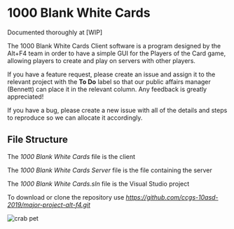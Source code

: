 # 1000 Blank White Cards

Documented thoroughly at [WIP]

The 1000 Blank White Cards Client software is a program designed by the Alt+F4 team in order to have a simple GUI for the Players of the Card game, allowing players to create and play on servers with other players.

If you have a feature request, please create an issue and assign it to the relevant project with the **To Do** label so that our public affairs manager (Bennett) can place it in the relevant column. Any feedback is greatly appreciated!

If you have a bug, please create a new issue with all of the details and steps to reproduce so we can allocate it accordingly.

## File Structure

The *1000 Blank White Cards* file is the client

The *1000 Blank White Cards Server* file is the file containing the server

The *1000 Blank White Cards.sln* file is the Visual Studio project

To download or clone the repository use *https://github.com/ccgs-10asd-2019/major-project-alt-f4.git*

![crab pet](https://media.giphy.com/media/MuuYIotTu3GG4/giphy.gif)
